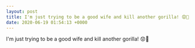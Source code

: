 ```yaml
---
layout: post
title: I'm just trying to be a good wife and kill another gorilla! 😟🙊
date: 2020-06-19 01:54:13 +0000
---
```


I'm just trying to be a good wife and kill another gorilla! 😟🙊

